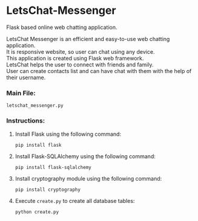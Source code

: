 # LetsChat-Messenger
Flask based online web chatting application.

LetsChat Messenger is an efficient and easy-to-use web chatting application.<br />
It is responsive website, so user can chat using any device.<br />
This application is created using Flask web framework.<br />
LetsChat helps the user to connect with friends and family.<br />
User can create contacts list and can have chat with them with the help of their username.<br />

### Main File:
`letschat_messenger.py`

### Instructions:
1. Install Flask using the following command:
	```
	pip install flask
	```

2. Install Flask-SQLAlchemy using the following command:
	```
	pip install flask-sqlalchemy
	```

3. Install cryptography module using the following command:
	```
	pip install cryptography
	```

4. Execute `create.py` to create all database tables:
	```
	python create.py
	```
